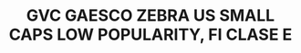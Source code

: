 ---
layout: fund
title: GVC GAESCO ZEBRA US SMALL CAPS LOW POPULARITY, FI CLASE E
isin: ES0164839013
---